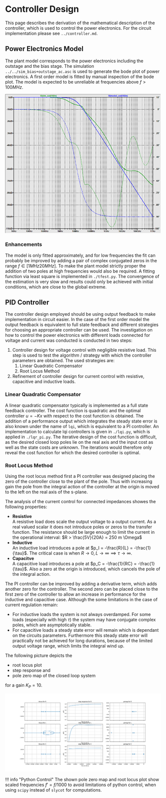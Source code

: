 Controller Design
=================

This page describes the derivation of the mathematical description of the
controller, which is used to control the power electronics. For the
circuit implementation please see `../controller.md`.

Power Electronics Model
-----------------------

The plant model corresponds to the power electronics including the outstage and
the bias stage. The simulation `../../sim_bias+outstage_ac.asc` is used to
generate the bode plot of power electronics. A first order model is fitted by
manual inspection of the bode plot. The model is expected to be unreliable at
frequencies above $f > 100MHz$.

![Controller Design Plant Model](./sim_bias+outstage_ac.png)

### Enhancements

The model is only fitted approximately, and for low frequencies the fit can
probably be improved by adding a pair of complex conjugated zeros in the range
$f \in [1 MHz 20 MHz]$. To make the plant model strictly proper the addition of
two poles at high frequencies would also be required. A fitting function via
least square is implemented in `./tfest.py`. The convergence of the estimation
is very slow and results could only be achieved with initial conditions, which
are close to the global extreme.

PID Controller
--------------

The controller design employed should be using output feedback to make
implementation in circuit easier. In the case of the first order model the
output feedback is equivalent to full state feedback and different strategies
for choosing an appropriate controller can be used.
The investigation on how to control the power electronics with different loads
connected for voltage and current was conducted is conducted in two steps:

1. Controller design for voltage control with negligible resistive load. This
   step is used to test the algorithm / strategy with which the controller
   parameters are obtained. The used strategies are:
    1. Linear Quadratic Compensator
    2. Root Locus Method
2. Refinement of controller design for current control with resistive,
   capacitive and inductive loads.

### Linear Quadratic Compensator

A linear quadratic compensator typically is implemented as a full state feedback controller.
The cost function is quadratic and the optimal controller $u = -Kx$ with
respect to the cost function is obtained.
The addition of a performance output which integrates the steady state error is
also known under the name of `lqi`, which is equivalent to a PI controller. An
implementation to calculate lqi controllers is given in `./lqi.py`, which is
applied in `./lqr_pi.py`. The iterative design of the cost function is
difficult, as the desired closed loop poles lie on the real axis and the input
cost as well as the state costs are unknown. The iterations would therefore
only reveal the cost function for which the desired controller is optimal.

### Root Locus Method

Using the root locus method first a PI controller was designed placing the zero
of the controller close to the plant of the pole. Thus with increasing gain the
pole from the integral action of the controller at the origin is moved to the
left on the real axis of the s-plane.

The analysis of the current control for connected impedances showes the
following properties:

- **Resistive**  
  A resistive load does scale the output voltage to a output current. As a real
  valued scalar it does not introduce poles or zeros to the transfer function.
  The resistance should be large enough to limit the current in the operational
  interval: $R > \frac{5V}{20A} = 250 m \Omega$
- **Inductive**  
  An inductive load introduces a pole at $p_I = -\frac{R}{L} = -\frac{1}{\tau}$.
  The critical case is when $R \rightarrow 0, L \rightarrow \infty \implies \tau
  \rightarrow \infty$.
- **Capacitve**  
  A capacitive load introduces a pole at $p_C = -\frac{1}{RC} =
  -\frac{1}{\tau}$. Also a zero at the origin is introduced, which cancels the
  pole of the integral action.

The PI controller can be improved by adding a derivative term, which adds
another zero for the controller. The second zero can be placed close to the
first zero of the controller to allow an increase in performance for the
inductive and capacitive case. Although the some limitations in the case of
current regulation remain:

- For inductive loads the system is not always overdamped. For some loads
  (especially with high $\tau$) the system may have conjugate complex poles,
  which are asymptotically stable.
- For capacitive loads a steady state error will remain which is dependant on
  the circuits parameters. Furthermore this steady state error will practically
  not be achieved for long durations, because of the limited output voltage
  range, which limits the integral wind up.

The following picture depicts the

- root locus plot
- step response and
- pole zero map of the closed loop system

for a gain $K_P = 10$.

![Current Control Root Locus](./pid_current_control.png)

!!! info "Python Control"
    The shown pole zero map and root locus plot show scaled frequencies
    $f' = f / 1000$ to avoid limitations of python control, when using `scipy`
    instead of `slycot` for computations.
